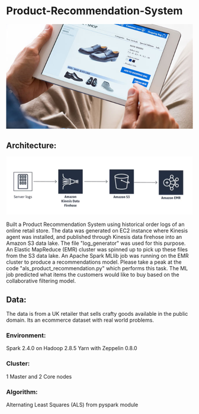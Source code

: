 # Product-Recommendation-System
![alt text](https://github.com/swarupmishal/Product-Recommendation-System/blob/main/extras/overview.png)

## Architecture:
![alt text](https://github.com/swarupmishal/Product-Recommendation-System/blob/main/extras/architecture.png)

Built a Product Recommendation System using historical order logs of an online retail store. The data was generated on EC2 instance where Kinesis agent was installed, and published through Kinesis data firehose into an Amazon S3 data lake. The file "log_generator" was used for this purpose. An Elastic MapReduce (EMR) cluster was spinned up to pick up these files from the S3 data lake. An Apache Spark MLlib job was running on the EMR cluster to produce a recommendations model. Please take a peak at the code "als_product_recommendation.py" which performs this task. The ML job predicted what items the customers would like to buy based on the collaborative filtering model.

## Data:
The data is from a UK retailer that sells crafty goods available in the public domain. Its an ecommerce dataset with real world problems.

### Environment: 
Spark 2.4.0 on Hadoop 2.8.5 Yarn with Zeppelin 0.8.0
### Cluster: 
1 Master and 2 Core nodes
### Algorithm: 
Alternating Least Squares (ALS) from pyspark module
